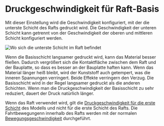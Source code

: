 Druckgeschwindigkeit für Raft-Basis
====
Mit dieser Einstellung wird die Geschwindigkeit konfiguriert, mit der die unterste Schicht des Rafts gedruckt wird. Die Geschwindigkeit der unteren Schicht kann getrennt von der Geschwindigkeit der oberen und mittleren Schicht konfiguriert werden.

![Wo sich die unterste Schicht im Raft befindet](../../../articles/images/raft_dimensions_simplified.svg)

Wenn die Basisschicht langsamer gedruckt wird, kann das Material besser fließen. Dadurch vergrößert sich die Kontaktfläche zwischen dem Raft und der Bauplatte, so dass es besser an der Bauplatte haften kann. Wenn das Material länger heiß bleibt, wird der Kunststoff auch getempert, was die inneren Spannungen verringert. Beide Effekte verringern den Verzug. Die Basisschicht wird in der Regel langsamer gedruckt als die anderen Schichten. Wenn man die Druckgeschwindigkeit der Basisschicht zu sehr reduziert, dauert der Druck natürlich länger.

Wenn das Raft verwendet wird, gilt die [Druckgeschwindigkeit für die erste Schicht](../speed/speed_print_layer_0.md) des Modells und nicht für die erste Schicht des Rafts. Die Fahrtbewegungenn innerhalb des Rafts werden mit der normalen [Bewegungsgeschwindigkeit](../speed/speed_travel.md) durchgeführt.